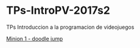 # TPs-IntroPV-2017s2
TPs Introduccion a la programacion de videojuegos

[Minion 1 - doodle jump](https://martin292.github.io/TPs-IntroPV-2017s2/TP1/)
